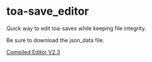 # toa-save_editor
Quick way to edit toa-saves while keeping file integrity.

Be sure to download the json_data file.

<a href="https://www.mediafire.com/file/5waqamrksmkowse/save_editor_2-3.exe/file">Compiled Editor V2.3</a>
